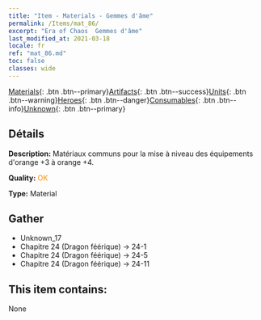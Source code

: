 ```yaml
---
title: "Item - Materials - Gemmes d'âme"
permalink: /Items/mat_86/
excerpt: "Era of Chaos  Gemmes d'âme"
last_modified_at: 2021-03-18
locale: fr
ref: "mat_86.md"
toc: false
classes: wide
---
```

 [Materials](/fr/Items/){: .btn .btn--primary}[Artifacts](/fr/Items/Artifacts/){: .btn .btn--success}[Units](/fr/Items/Units/){: .btn .btn--warning}[Heroes](/fr/Items/Heroes/){: .btn .btn--danger}[Consumables](/fr/Items/Consumables/){: .btn .btn--info}[Unknown](/fr/Items/Unknown/){: .btn .btn--primary}

## Détails
 **Description:** Matériaux communs pour la mise à niveau des équipements d'orange +3 à orange +4.

 **Quality:** <span style="color: #FF8C00">OK</span>

 **Type:** Material

## Gather

*    Unknown_17 
*    Chapitre 24 (Dragon féérique) -> 24-1 
*    Chapitre 24 (Dragon féérique) -> 24-5 
*    Chapitre 24 (Dragon féérique) -> 24-11 

## This item contains:

  None

